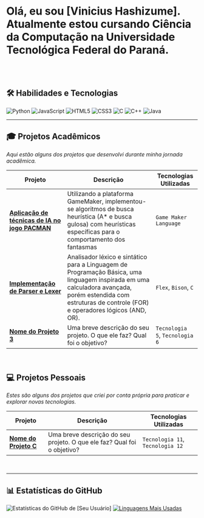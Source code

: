 # Olá, eu sou [Vinicius Hashizume]. Atualmente estou cursando Ciência da Computação na Universidade Tecnológica Federal do Paraná.

<br>
<br>

## 🛠️ Habilidades e Tecnologias
![Python](https://img.shields.io/badge/Python-3776AB?style=for-the-badge&logo=python&logoColor=white)
![JavaScript](https://img.shields.io/badge/JavaScript-F7DF1E?style=for-the-badge&logo=javascript&logoColor=black)
![HTML5](https://img.shields.io/badge/HTML5-E34F26?style=for-the-badge&logo=html5&logoColor=white)
![CSS3](https://img.shields.io/badge/CSS3-1572B6?style=for-the-badge&logo=css3&logoColor=white)
![C](https://img.shields.io/badge/c-%23A8B9CC.svg?style=for-the-badge&logo=c&logoColor=white)
![C++](https://img.shields.io/badge/c++-%2300599C.svg?style=for-the-badge&logo=c%2B%2B&logoColor=white)
![Java](https://img.shields.io/badge/java-%23ED8B00.svg?style=for-the-badge&logo=openjdk&logoColor=white)
<br>

---

## 🎓 Projetos Acadêmicos
*Aqui estão alguns dos projetos que desenvolvi durante minha jornada acadêmica.*

| Projeto | Descrição | Tecnologias Utilizadas |
|---|---|---|
| **[Aplicação de técnicas de IA no jogo PACMAN ](https://github.com/viniciushashizume/Cidades-Inteligentes---Pacman)** | Utilizando a plataforma GameMaker, implementou-se algoritmos de busca heurística (A* e busca gulosa) com heurísticas específicas para o comportamento dos fantasmas | `Game Maker Language` |
| **[Implementação de Parser e Lexer](https://github.com/viniciushashizume/Compiladores-T1)** | Analisador léxico e sintático para a Linguagem de Programação Básica, uma linguagem inspirada em uma calculadora avançada, porém estendida com estruturas de controle (FOR) e operadores lógicos (AND, OR). | `Flex`, `Bison`, `C` |
| **[Nome do Projeto 3](https://github.com/seu-usuario/nome-do-repositorio-3)** | Uma breve descrição do seu projeto. O que ele faz? Qual foi o objetivo? | `Tecnologia 5`, `Tecnologia 6` |

<br>

## 💻 Projetos Pessoais
*Estes são alguns dos projetos que criei por conta própria para praticar e explorar novas tecnologias.*

| Projeto | Descrição | Tecnologias Utilizadas |
|---|---|---|
| **[Nome do Projeto C](https://github.com/seu-usuario/nome-do-repositorio-C)** | Uma breve descrição do seu projeto. O que ele faz? Qual foi o objetivo? | `Tecnologia 11`, `Tecnologia 12` |
<br>

---

## 📊 Estatísticas do GitHub
![Estatísticas do GitHub de [Seu Usuário]](https://github-readme-stats.vercel.app/api?username=seu-usuario&show_icons=true&theme=radical&include_all_commits=true&count_private=true)
[![Linguagens Mais Usadas](https://github-readme-stats.vercel.app/api/top-langs/?username=seu-usuario&layout=compact&langs_count=8&theme=radical)](https://github.com/anuraghazra/github-readme-stats)
